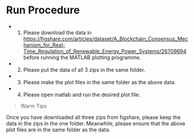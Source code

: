 # Run Procedure

* 1) Please download the data in https://figshare.com/articles/dataset/A_Blockchain_Consensus_Mechanism_for_Real-Time_Regulation_of_Renewable_Energy_Power_Systems/26709694 before running the MATLAB plotting programme.
* 2) Please put the data of all 3 zips in the same folder.
* 3) Please make the plot files in the same folder as the above data.
* 4) Please open matlab and run the desired plot file.

> Warm Tips
> 
Once you have downloaded all three zips from figshare, please keep the data in the zips in the one folder. Meanwhile, please ensure that the above plot files are in the same folder as the data.
